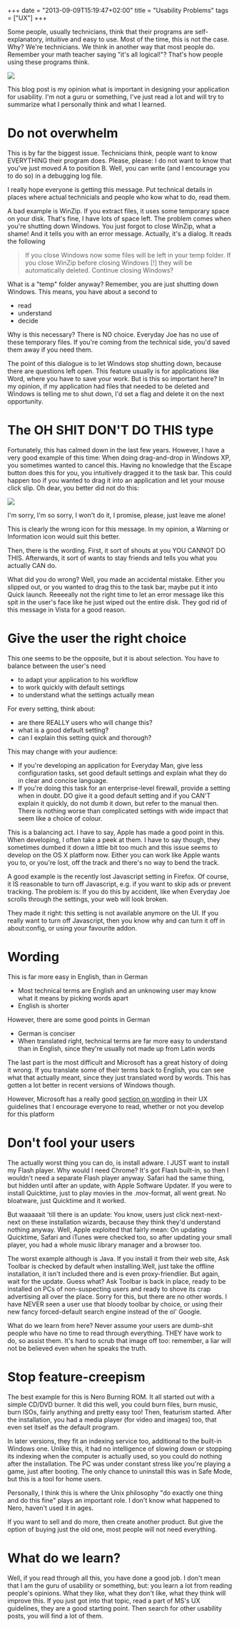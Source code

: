 +++
date = "2013-09-09T15:19:47+02:00"
title = "Usability Problems"
tags = ["UX"]
+++

Some people, usually technicians, think that their programs are self-explanatory, intuitive and easy to use. Most of the time, this is not the case. Why? We're technicians. We think in another way that most people do. Remember your math teacher saying "it's all logical!"? That's how people using these programs think.

![](/post/clearer.png)

This blog post is my opinion what is important in designing your application for usability. I'm not a guru or something, I've just read a lot and will try to summarize what I personally think and what I learned.

# Do not overwhelm

This is by far the biggest issue. Technicians think, people want to know EVERYTHING their program does. Please, please: I do not want to know that you've just moved A to position B. Well, you can write (and I encourage you to do so) in a debugging log file.

I really hope everyone is getting this message. Put technical details in places where actual technicials and people who kow what to do, read them.

A bad example is WinZip. If you extract files, it uses some temporary space on your disk. That's fine, I have lots of space left. The problem comes when you're shutting down Windows. You just forgot to close WinZip, what a shame! And it tells you with an error message. Actually, it's a dialog. It reads the following

> If you close Windows now some files will be left in your temp folder. If you close WinZip before closing Windows [!] they will be automatically deleted. Continue closing Windows?

What is a "temp" folder anyway? Remember, you are just shutting down Windows. This means, you have about a second to

*   read
*   understand
*   decide

Why is this necessary? There is NO choice. Everyday Joe has no use of these temporary files. If you're coming from the technical side, you'd saved them away if you need them.

The point of this dialogue is to let Windows stop shutting down, because there are questions left open. This feature usually is for applications like Word, where you have to save your work. But is this so important here? In my opinion, if my application had files that needed to be deleted and Windows is telling me to shut down, I'd set a flag and delete it on the next opportunity.

# The OH SHIT DON'T DO THIS type

Fortunately, this has calmed down in the last few years. However, I have a very good example of this time: When doing drag-and-drop in Windows XP, you sometimes wanted to cancel this. Having no knowledge that the Escape button does this for you, you intuitively dragged it to the task bar. This could happen too if you wanted to drag it into an application and let your mouse click slip. Oh dear, you better did not do this: 

![](/post/xp-taskbar.png)

I'm sorry, I'm so sorry, I won't do it, I promise, please, just leave me alone!

This is clearly the wrong icon for this message. In my opinion, a Warning or Information icon would suit this better.

Then, there is the wording. First, it sort of shouts at you YOU CANNOT DO THIS. Afterwards, it sort of wants to stay friends and tells you what you actually CAN do.

What did you do wrong? Well, you made an accidental mistake. Either you slipped out, or you wanted to drag this to the task bar, maybe put it into Quick launch. Reeeeally not the right time to let an error message like this spit in the user's face like he just wiped out the entire disk. They god rid of this message in Vista for a good reason.

# Give the user the right choice

This one seems to be the opposite, but it is about selection. You have to balance between the user's need

*   to adapt your application to his workflow
*   to work quickly with default settings
*   to understand what the settings actually mean

For every setting, think about:

*   are there REALLY users who will change this?
*   what is a good default setting?
*   can I explain this setting quick and thorough?

This may change with your audience:

*   If you're developing an application for Everyday Man, give less configuration tasks, set good default settings and explain what they do in clear and concise language.
*   If you're doing this task for an enterprise-level firewall, provide a setting when in doubt. DO give it a good default setting and if you CAN'T explain it quickly, do not dumb it down, but refer to the manual then. There is nothing worse than complicated settings with wide impact that seem like a choice of colour.

This is a balancing act. I have to say, Apple has made a good point in this. When developing, I often take a peek at them. I have to say though, they sometimes dumbed it down a little bit too much and this issue seems to develop on the OS X platform now. Either you can work like Apple wants you to, or you're lost, off the track and there's no way to bend the track.

A good example is the recently lost Javascript setting in Firefox. Of course, it IS reasonable to turn off Javascript, e.g. if you want to skip ads or prevent tracking. The problem is: If you do this by accident, like when Everyday Joe scrolls through the settings, your web will look broken.

They made it right: this setting is not available anymore on the UI. If you really want to turn off Javascript, then you know why and can turn it off in about:config, or using your favourite addon.

# Wording

This is far more easy in English, than in German

*   Most technical terms are English and an unknowing user may know what it means by picking words apart
*   English is shorter

However, there are some good points in German

*   German is conciser
*   When translated right, technical terms are far more easy to understand than in English, since they're usually not made up from Latin words

The last part is the most difficult and Microsoft has a great history of doing it wrong. If you translate some of their terms back to English, you can see what that actually meant, since they just translated word by words. This has gotten a lot better in recent versions of Windows though.

However, Microsoft has a really good [section on wording](http://msdn.microsoft.com/en-us/library/windows/desktop/aa974175.aspx) in their UX guidelines that I encourage everyone to read, whether or not you develop for this platform

# Don't fool your users

The actually worst thing you can do, is install adware. I JUST want to install my Flash player. Why would I need Chrome? It's got Flash built-in, so then I wouldn't need a separate Flash player anyway. Safari had the same thing, but hidden until after an update, with Apple Software Updater. If you were to install Quicktime, just to play movies in the .mov-format, all went great. No bloatware, just Quicktime and it worked.

But waaaaait 'till there is an update: You know, users just click next-next-next on these installation wizards, because they think they'd understand nothing anyway. Well, Apple exploited that fairly mean: On updating Quicktime, Safari and iTunes were checked too, so after updating your small player, you had a whole music library manager and a browser too. 

The worst example although is Java. If you install it from their web site, Ask Toolbar is checked by default when installing.Well, just take the offline installation, it isn't included there and is even proxy-friendlier. But again, wait for the update. Guess what? Ask Toolbar is back in place, ready to be installed on PCs of non-suspecting users and ready to shove its crap advertising all over the place. Sorry for this, but there are no other words. I have NEVER seen a user use that bloody toolbar by choice, or using their new fancy forced-default search engine instead of the ol' Google.

What do we learn from here? Never assume your users are dumb-shit people who have no time to read through everything. THEY have work to do, so assist them. It's hard to scrub that image off too: remember, a liar will not be believed even when he speaks the truth.

# Stop feature-creepism

The best example for this is Nero Burning ROM. It all started out with a simple CD/DVD burner. It did this well, you could burn files, burn music, burn ISOs, fairly anything and pretty easy too! Then, featurism started. After the installation, you had a media player (for video and images) too, that even set itself as the default program.

In later versions, they fit an indexing service too, additional to the built-in Windows one. Unlike this, it had no intelligence of slowing down or stopping its indexing when the computer is actually used, so you could do nothing after the installation. The PC was under constant stress like you're playing a game, just after booting. The only chance to uninstall this was in Safe Mode, but this is a tool for home users.

Personally, I think this is where the Unix philosophy "do exactly one thing and do this fine" plays an important role. I don't know what happened to Nero, haven't used it in ages.

If you want to sell and do more, then create another product. But give the option of buying just the old one, most people will not need everything.

# What do we learn?

Well, if you read through all this, you have done a good job. I don't mean that I am the guru of usability or something, but: you learn a lot from reading people's opinions. What they like, what they don't like, what they think will improve this. If you just got into that topic, read a part of MS's UX guidelines, they are a good starting point. Then search for other usability posts, you will find a lot of them.